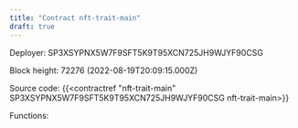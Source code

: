 ```yaml
---
title: "Contract nft-trait-main"
draft: true
---
```

Deployer: SP3XSYPNX5W7F9SFT5K9T95XCN725JH9WJYF90CSG


 



Block height: 72276 (2022-08-19T20:09:15.000Z)

Source code: {{<contractref "nft-trait-main" SP3XSYPNX5W7F9SFT5K9T95XCN725JH9WJYF90CSG nft-trait-main>}}

Functions:


